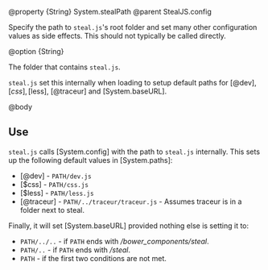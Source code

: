 @property {String} System.stealPath
@parent StealJS.config

Specify the path to `steal.js`'s root folder and set many other configuration
values as side effects. This should not typically be called directly.

@option {String}

The folder that contains `steal.js`.

`steal.js` set this internally when loading to setup default paths for
[@dev], [$css], [$less], [@traceur] and [System.baseURL].

   
@body

## Use

`steal.js` calls [System.config] with the path to `steal.js` internally. 
This sets up the following default values in [System.paths]:

 - [@dev] - `PATH/dev.js`
 - [$css] - `PATH/css.js`
 - [$less] - `PATH/less.js`
 - [@traceur] - `PATH/../traceur/traceur.js` - Assumes traceur is in a folder next to steal.
 
Finally, it will set [System.baseURL] provided nothing else is setting it to:

 - `PATH/../..` - if `PATH` ends with _/bower\_components/steal_.
 - `PATH/..` - if `PATH` ends with _/steal_.
 - `PATH` - if the first two conditions are not met.

